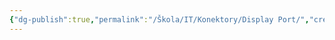 ```yaml
---
{"dg-publish":true,"permalink":"/Škola/IT/Konektory/Display Port/","created":"2024-03-12T13:54:43.104+01:00","updated":"2024-03-13T18:12:43.627+01:00"}
---
```


